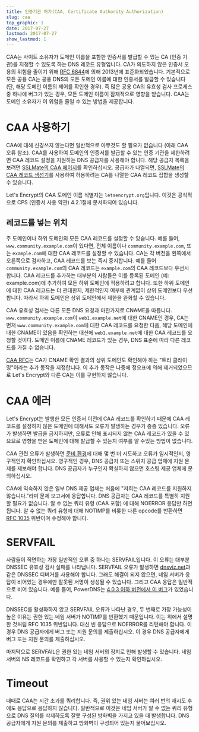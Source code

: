 ```yaml
---
title: 인증기관 허가(CAA, Certificate Authority Authorization)
slug: caa
top_graphic: 1
date: 2017-07-27
lastmod: 2017-07-27
show_lastmod: 1
---
```


CAA는 사이트 소유자가 도메인 이름을 포함한 인증서를 발급할 수 있는 CA (인증 기관)를 지정할 수 있도록 하는 DNS 레코드 유형입니다. CA가 의도하지 않은 인증서 오용의 위험을 줄이기 위해 [RFC 6844](https://tools.ietf.org/html/rfc6844)에 의해 2013년에 표준화되었습니다. 기본적으로 모든 공용 CA는 공용 DNS의 모든 도메인 이름에 대한 인증서를 발급할 수 있습니다 (단, 해당 도메인 이름의 제어를 확인한 경우). 즉 많은 공용 CA의 유효성 검사 프로세스 중 하나에 버그가 있는 경우, 모든 도메인 이름이 잠재적으로 영향을 받습니다. CAA는 도메인 소유자가 이 위험을 줄일 수 있는 방법을 제공합니다.

# CAA 사용하기

CAA에 대해 신경쓰지 않는다면 일반적으로 아무것도 할 필요가 없습니다 (아래 CAA 오류 참조). CAA를 사용하여 도메인의 인증서를 발급할 수 있는 인증 기관을 제한하려면 CAA 레코드 설정을 지원하는 DNS 공급자를 사용해야 합니다. 해당 공급자 목록을 보려면 [SSLMate의 CAA 페이지](https://sslmate.com/caa/support)를 확인하십시오. 공급자가 나열되면, [SSLMate의 CAA 레코드 생성기](https://sslmate.com/caa/)를 사용하여 허용하려는 CA를 나열한 CAA 레코드 집합을 생성할 수 있습니다.

Let's Encrypt의 CAA 도메인 이름 식별자는 `letsencrypt.org`입니다. 이것은 공식적으로 CPS (인증서 사용 약관) 4.2.1절에 문서화되어 있습니다.

## 레코드를 넣는 위치

주 도메인이나 하위 도메인의 모든 CAA 레코드를 설정할 수 있습니다. 예를 들어, `www.community.example.com`이 있다면, 전체 이름이나 `community.example.com`, 또는 `example.com`에 대한 CAA 레코드를 설정할 수 있습니다. CA는 각 버전을 왼쪽에서 오른쪽으로 검사하고, CAA 레코드를 보는 즉시 중지합니다. 예를 들어 `community.example.com`의 CAA 레코드는 `example.com`의 CAA 레코드보다 우선시합니다. CAA 레코드를 추가하는 대부분의 사람들은 이를 등록된 도메인 (예: example.com)에 추가하여 모든 하위 도메인에 적용하려고 합니다. 또한 하위 도메인에 대한 CAA 레코드는 더 관대한지, 제한적인지 여부에 관계없이 상위 도메인보다 우선합니다. 따라서 하위 도메인은 상위 도메인에서 제한을 완화할 수 있습니다.

CAA 유효성 검사는 다른 모든 DNS 요청과 마찬가지로 CNAME을 따릅니다. `www.community.example.com`이 `web1.example.net`에 대한 CNAME인 경우, CA는 먼저 `www.community.example.com`에 대한 CAA 레코드를 요청한 다음, 해당 도메인에 대한 CNAME이 있음을 확인하는 대신에 `web1.example.net`에 대한 CAA 레코드를 요청할 것이다. 도메인 이름에 CNAME 레코드가 있는 경우, DNS 표준에 따라 다른 레코드를 가질 수 없습니다.

[CAA RFC](https://tools.ietf.org/html/rfc6844)는 CA가 CNAME 확인 결과의 상위 도메인도 확인해야 하는 "트리 클라이밍"이라는 추가 동작을 지정합니다. 이 추가 동작은 나중에 정오표에 의해 제거되었으므로 Let's Encrypt와 다른 CA는 이를 구현하지 않습니다.

# CAA 에러

Let's Encrypt는 발행한 모든 인증서 이전에 CAA 레코드를 확인하기 때문에 CAA 레코드를 설정하지 않은 도메인에 대해서도 오류가 발생하는 경우가 종종 있습니다. 오류가 발생하면 발급을 금지하지만, 오류로 인해 표시되지 않는 CAA 레코드가 있을 수 있으므로 영향을 받은 도메인에 대해 발급할 수 있는지 여부를 알 수있는 방법이 없습니다.

CAA 관련 오류가 발생하면 [준비 환경](/docs/staging-environment/)에 대해 몇 번 더 시도하고 오류가 임시적인지, 영구적인지 확인하십시오. 영구적인 경우, DNS 공급자 또는 스위치 공급 업체에 지원 문제를 제보해야 합니다. DNS 공급자가 누구인지 확실하지 않으면 호스팅 제공 업체에 문의하십시오.

CAA에 익숙하지 않은 일부 DNS 제공 업체는 처음에 "저희는 CAA 레코드를 지원하지 않습니다."라며 문제 보고서에 응답합니다. DNS 공급자는 CAA 레코드를 특별히 지원할 필요가 없습니다. 알 수 없는 쿼리 유형 (CAA 포함) 에 대해 NOERROR 응답만 하면 됩니다. 알 수 없는 쿼리 유형에 대해 NOTIMP를 비롯한 다른 opcode를 반환하면 [RFC 1035](https://tools.ietf.org/html/rfc1035) 위반이며 수정해야 합니다.

# SERVFAIL

사람들이 직면하는 가장 일반적인 오류 중 하나는 SERVFAIL입니다. 이 오류는 대부분 DNSSEC 유효성 검사 실패를 나타냅니다. SERVFAIL 오류가 발생하면 [dnsviz.net](http://dnsviz.net/)과 같은 DNSSEC 디버거를 사용해야 합니다. 그래도 해결이 되지 않으면, 네임 서버가 응답이 비어있는 경우에만 잘못된 서명이 생성될 수 있습니다. 그리고 CAA 응답은 일반적으로 비어 있습니다.  예를 들어, PowerDNS는 [4.0.3 이하 버전에서 이 버그](https://community.letsencrypt.org/t/caa-servfail-changes/38298/2?u=jsha)가 있었습니다.

DNSSEC를 활성화하지 않고 SERVFAIL 오류가 나타난 경우, 두 번째로 가장 가능성이 높은 이유는 권한 있는 네임 서버가 NOTIMP를 반환했기 때문입니다. 이는 위에서 설명한 것처럼 RFC 1035 위반입니다. 대신 빈 응답으로 NOERROR를 리턴해야 합니다. 이 경우 DNS 공급자에게 버그 또는 지원 문의를 제출하십시오. 이 경우 DNS 공급자에게 버그 또는 지원 문의를 제출하십시오.

마지막으로 SERVFAIL은 권한 있는 네임 서버의 정지로 인해 발생할 수 있습니다. 네임 서버의 NS 레코드를 확인하고 각 서버를 사용할 수 있는지 확인하십시오.

# Timeout

때때로 CAA는 시간 초과를 쿼리합니다. 즉, 권위 있는 네임 서버는 여러 번의 재시도 후에도 응답으로 응답하지 않습니다. 일반적으로 이것은 네임 서버가 알 수 없는 쿼리 유형으로 DNS 질의를 삭제하도록 잘못 구성된 방화벽을 가지고 있을 때 발생합니다. DNS 공급자에게 지원 문의를 제출하고 방화벽이 구성되어 있는지 물어보십시오.
